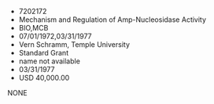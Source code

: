 * 7202172
* Mechanism and Regulation of Amp-Nucleosidase Activity
* BIO,MCB
* 07/01/1972,03/31/1977
* Vern Schramm, Temple University
* Standard Grant
*   name not available
* 03/31/1977
* USD 40,000.00

NONE